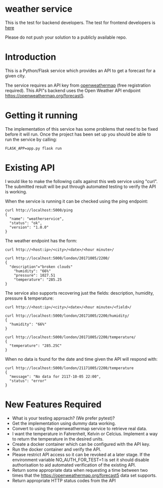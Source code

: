 # weather service

This is the test for backend developers. The test for frontend developers is [here](https://github.com/SuperCarers/weather-service-frontend)

Please do not push your solution to a publicly available repo.

# Introduction

This is a Python/Flask service which provides an API to get a forecast for a
given city.

The service requires an API key from [openweathermap](https://www.openweathermap.org)
(free registration required). This API"s backend uses the Open Weather API
endpoint https://openweathermap.org/forecast5.


# Getting it running

The implementation of this service has some problems that need to be fixed
before it will run. Once the project has been set up you should be able to run
the service by calling:

    FLASK_APP=app.py flask run


# Existing API

I would like to make the following calls against this web service using "curl".
The submitted result will be put through automated testing to verify the API
is working.

When the service is running it can be checked using the ping endpoint:

    curl http://localhost:5000/ping
    {
      "name": "weatherservice",
      "status": "ok",
      "version": "1.0.0"
    }

The weather endpoint has the form:

    curl http://<host:ip>/<city>/<date>/<hour minute>/

    curl http://localhost:5000/london/20171005/2200/
    {
      "description"="broken clouds"
        "humidity": "66%"
        "pressure": 1027.51
        "temperature": "285.25
    }

The service also supports recovering just the fields: description, humidity,
pressure & temperature:

    curl http://<host:ip>/<city>/<date>/<hour minute>/<field>/

    curl http://localhost:5000/london/20171005/2200/humidity/
    {
      "humidity": "66%"
    }

    curl http://localhost:5000/london/20171005/2200/temperature/
    {
      "temperature": "285.25C"
    }


When no data is found for the date and time given the API will respond with:

    curl http://localhost:5000/london/21171005/2200/temperature
    {
      "message": "No data for 2117-10-05 22:00",
      "status": "error"
    }


# New Features Required

- What is your testing approach? (We prefer pytest)?
- Get the implementation using dummy data working.
- Convert to using the openweathermap service to retrieve real data.
- I want the temperature in Fahrenheit, Kelvin or Celcius. Implement a way to
  return the temperature in the desired units.
- Create a docker container which can be configured with the API key.
- Run the docker container and verify the API.
- Please restrict API access so it can be revoked at a later stage. If the
  environment variable NO_AUTH_FOR_TEST=1 is set it should disable
  authorisation to aid automated verification of the existing API.
- Return some appropriate data when requesting a time between two times that
  the https://openweathermap.org/forecast5 data set supports.
- Return appropriate HTTP status codes from the API
